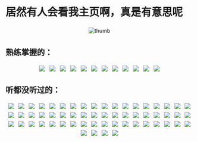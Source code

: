 # 居然有人会看我主页啊，真是有意思呢

<p align="center">
<img src="https://github.com/NomotoK/NomotoK/assets/99944622/8cbedbd4-3cee-4b89-b1f4-0cab60f78873" alt="thumb" style="vertical-align:top; margin:4px; width = 50px">
</p>


## 熟练掌握的：
<p align="center">
  <img src="https://img.shields.io/badge/Steam-000000?style=for-the-badge&logo=steam&logoColor=white" style="vertical-align:top; margin:4px">
  <img src="https://img.shields.io/badge/Xbox-107C10?style=for-the-badge&logo=xbox&logoColor=white" style="vertical-align:top; margin:4px">
  <img src="https://img.shields.io/badge/PlayStation-003791?style=for-the-badge&logo=playstation&logoColor=white" style="vertical-align:top; margin:4px">
  <img src="https://img.shields.io/badge/Nintendo_Switch-E60012?style=for-the-badge&logo=nintendo-switch&logoColor=white" style="vertical-align:top; margin:4px">
  <img src="https://img.shields.io/badge/Riot_Games-D32936?style=for-the-badge&logo=riot-games&logoColor=white" style="vertical-align:top; margin:4px">
  <img src="https://img.shields.io/badge/Counter_Strike-000000?style=for-the-badge&logo=counter-strike&logoColor=white" style="vertical-align:top; margin:4px">
  <img src="https://img.shields.io/badge/Epic%20Games-313131?style=for-the-badge&logo=Epic%20Games&logoColor=white" style="vertical-align:top; margin:4px">
  <img src="https://img.shields.io/badge/Battle.net-000?style=for-the-badge&logo=battle.net&logoColor=148EFF" style="vertical-align:top; margin:4px">
  <img src="https://img.shields.io/badge/FIFA-B7312F?style=for-the-badge&logo=fifa&logoColor=white" style="vertical-align:top; margin:4px">
  <img src="https://img.shields.io/badge/Itch.io-FA5C5C?style=for-the-badge&logo=itchdotio&logoColor=white" style="vertical-align:top; margin:4px">
  <img src="https://img.shields.io/badge/Origin-148EFF?style=for-the-badge&logo=origin&logoColor=white" style="vertical-align:top; margin:4px">
  <img src="https://img.shields.io/badge/Nintendo_3DS-D12228?style=for-the-badge&logo=nintendo-3ds&logoColor=white" style="vertical-align:top; margin:4px">
</p>



## 听都没听过的：
<p align="center">

   <img src="https://img.shields.io/badge/.NET-5C2D91?style=for-the-badge&logo=.net&logoColor=white" style="vertical-align:top; margin:4px">
 <img src="https://img.shields.io/badge/Node.js-43853D?style=for-the-badge&logo=node.js&logoColor=white" style="vertical-align:top; margin:4px">
 <img src="https://img.shields.io/badge/TypeScript-007ACC?style=for-the-badge&logo=typescript&logoColor=white" style="vertical-align:top; margin:4px">
 <img src="https://img.shields.io/badge/PHP-777BB4?style=for-the-badge&logo=php&logoColor=white" style="vertical-align:top; margin:4px">
 <img src="https://img.shields.io/badge/Swift-FA7343?style=for-the-badge&logo=swift&logoColor=white" style="vertical-align:top; margin:4px">
 <img src="https://img.shields.io/badge/Kotlin-0095D5?&style=for-the-badge&logo=kotlin&logoColor=white" style="vertical-align:top; margin:4px">
 <img src="https://img.shields.io/badge/Go-00ADD8?style=for-the-badge&logo=go&logoColor=white" style="vertical-align:top; margin:4px">
 <img src="https://img.shields.io/badge/Vue.js-35495E?style=for-the-badge&logo=vue.js&logoColor=4FC08D" style="vertical-align:top; margin:4px">
 <img src="https://img.shields.io/badge/Tailwind_CSS-38B2AC?style=for-the-badge&logo=tailwind-css&logoColor=white" style="vertical-align:top; margin:4px">
 <img src="https://img.shields.io/badge/jQuery-0769AD?style=for-the-badge&logo=jquery&logoColor=white" style="vertical-align:top; margin:4px">
 <img src="https://img.shields.io/badge/Flask-000000?style=for-the-badge&logo=flask&logoColor=white" style="vertical-align:top; margin:4px">
 <img src="https://img.shields.io/badge/sequelize-323330?style=for-the-badge&logo=sequelize&logoColor=blue" style="vertical-align:top; margin:4px">
 
  <img src="https://img.shields.io/badge/C%23-239120?style=for-the-badge&logo=c-sharp&logoColor=white" style="vertical-align:top; margin:4px">
  <img src="https://img.shields.io/badge/Python-3776AB?style=for-the-badge&logo=python&logoColor=white" style="vertical-align:top; margin:4px">
  <img src="https://img.shields.io/badge/HTML-239120?style=for-the-badge&logo=html5&logoColor=white" style="vertical-align:top; margin:4px">
  <img src="https://img.shields.io/badge/CSS-239120?&style=for-the-badge&logo=css3&logoColor=white" style="vertical-align:top; margin:4px">
  <img src="https://img.shields.io/badge/JavaScript-F7DF1E?style=for-the-badge&logo=javascript&logoColor=black" style="vertical-align:top; margin:4px">
  <img src="https://img.shields.io/badge/HTML5-E34F26?style=for-the-badge&logo=html5&logoColor=white" style="vertical-align:top; margin:4px">
  <img src="https://img.shields.io/badge/CSS3-1572B6?style=for-the-badge&logo=css3&logoColor=white" style="vertical-align:top; margin:4px">
  <img src="https://img.shields.io/badge/C-00599C?style=for-the-badge&logo=c&logoColor=white" style="vertical-align:top; margin:4px">
  <img src="https://img.shields.io/badge/C%2B%2B-00599C?style=for-the-badge&logo=c%2B%2B&logoColor=white" style="vertical-align:top; margin:4px">
  <img src="https://img.shields.io/badge/Java-ED8B00?style=for-the-badge&logo=openjdk&logoColor=whit" style="vertical-align:top; margin:4px">
  <img src="https://img.shields.io/badge/R-276DC3?style=for-the-badge&logo=r&logoColor=white" style="vertical-align:top; margin:4px">
  <img src="https://img.shields.io/badge/Unity-100000?style=for-the-badge&logo=unity&logoColor=white" style="vertical-align:top; margin:4px">
  <img src="https://img.shields.io/badge/Powershell-2CA5E0?style=for-the-badge&logo=powershell&logoColor=white" style="vertical-align:top; margin:4px">
  <img src="https://img.shields.io/badge/TensorFlow-FF6F00?style=for-the-badge&logo=tensorflow&logoColor=white" style="vertical-align:top; margin:4px">
  
 <img src="https://img.shields.io/badge/Xamarin-3498DB?style=for-the-badge&logo=xamarin&logoColor=white" style="vertical-align:top; margin:4px">
 <img src="https://img.shields.io/badge/Sass-CC6699?style=for-the-badge&logo=sass&logoColor=white" style="vertical-align:top; margin:4px">
 <img src="https://img.shields.io/badge/Ruby-CC342D?style=for-the-badge&logo=ruby&logoColor=white" style="vertical-align:top; margin:4px">
 <img src="https://img.shields.io/badge/Scala-DC322F?style=for-the-badge&logo=scala&logoColor=white" style="vertical-align:top; margin:4px">
 <img src="https://img.shields.io/badge/Rust-000000?style=for-the-badge&logo=rust&logoColor=white" style="vertical-align:top; margin:4px">
 <img src="https://img.shields.io/badge/Dart-0175C2?style=for-the-badge&logo=dart&logoColor=white" style="vertical-align:top; margin:4px">
 <img src="https://img.shields.io/badge/Lua-2C2D72?style=for-the-badge&logo=lua&logoColor=white" style="vertical-align:top; margin:4px">
 <img src="https://img.shields.io/badge/Perl-39457E?style=for-the-badge&logo=perl&logoColor=white" style="vertical-align:top; margin:4px">
 <img src="https://img.shields.io/badge/Elixir-4B275F?style=for-the-badge&logo=elixir&logoColor=white" style="vertical-align:top; margin:4px">
 <img src="https://img.shields.io/badge/Shell_Script-121011?style=for-the-badge&logo=gnu-bash&logoColor=white" style="vertical-align:top; margin:4px">
 <img src="https://img.shields.io/badge/Express.js-404D59?style=for-the-badge" style="vertical-align:top; margin:4px">
 <img src="https://img.shields.io/badge/Gatsby-663399?style=for-the-badge&logo=gatsby&logoColor=white" style="vertical-align:top; margin:4px">
 <img src="https://img.shields.io/badge/React-20232A?style=for-the-badge&logo=react&logoColor=61DAFB" style="vertical-align:top; margin:4px">
 <img src="https://img.shields.io/badge/React_Native-20232A?style=for-the-badge&logo=react&logoColor=61DAFB" style="vertical-align:top; margin:4px">
 <img src="https://img.shields.io/badge/Svelte-4A4A55?style=for-the-badge&logo=svelte&logoColor=FF3E00" style="vertical-align:top; margin:4px">
 <img src="https://img.shields.io/badge/Angular-DD0031?style=for-the-badge&logo=angular&logoColor=white" style="vertical-align:top; margin:4px">
 <img src="https://img.shields.io/badge/AngularJS-E23237?style=for-the-badge&logo=angularjs&logoColor=white" style="vertical-align:top; margin:4px">
 <img src="https://img.shields.io/badge/Bootstrap-563D7C?style=for-the-badge&logo=bootstrap&logoColor=white" style="vertical-align:top; margin:4px">
 <img src="https://img.shields.io/badge/styled--components-DB7093?style=for-the-badge&logo=styled-components&logoColor=white" style="vertical-align:top; margin:4px">
 <img src="https://img.shields.io/badge/Material--UI-0081CB?style=for-the-badge&logo=material-ui&logoColor=white" style="vertical-align:top; margin:4px">
 <img src="https://img.shields.io/badge/Redux-593D88?style=for-the-badge&logo=redux&logoColor=white" style="vertical-align:top; margin:4px">
 <img src="https://img.shields.io/badge/React_Router-CA4245?style=for-the-badge&logo=react-router&logoColor=white" style="vertical-align:top; margin:4px">
 <img src="https://img.shields.io/badge/Django-092E20?style=for-the-badge&logo=django&logoColor=white" style="vertical-align:top; margin:4px">
 <img src="https://img.shields.io/badge/Ruby_on_Rails-CC0000?style=for-the-badge&logo=ruby-on-rails&logoColor=white" style="vertical-align:top; margin:4px">
 <img src="	https://img.shields.io/badge/Laravel-FF2D20?style=for-the-badge&logo=laravel&logoColor=white" style="vertical-align:top; margin:4px">
 <img src="https://img.shields.io/badge/Spring-6DB33F?style=for-the-badge&logo=spring&logoColor=white" style="vertical-align:top; margin:4px">
 <img src="https://img.shields.io/badge/Flutter-02569B?style=for-the-badge&logo=flutter&logoColor=white" style="vertical-align:top; margin:4px">
 <img src="https://img.shields.io/badge/PostgreSQL-316192?style=for-the-badge&logo=postgresql&logoColor=white" style="vertical-align:top; margin:4px">
 <img src="https://img.shields.io/badge/MongoDB-4EA94B?style=for-the-badge&logo=mongodb&logoColor=white" style="vertical-align:top; margin:4px">
 <img src="https://img.shields.io/badge/SQLite-07405E?style=for-the-badge&logo=sqlite&logoColor=white" style="vertical-align:top; margin:4px">
 <img src="https://img.shields.io/badge/Netlify-00C7B7?style=for-the-badge&logo=netlify&logoColor=white" style="vertical-align:top; margin:4px">
 <img src="https://img.shields.io/badge/Heroku-430098?style=for-the-badge&logo=heroku&logoColor=white" style="vertical-align:top; margin:4px">
</p>


 






